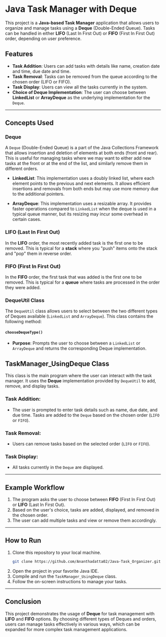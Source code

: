 


# Java Task Manager with Deque

This project is a **Java-based Task Manager** application that allows users to organize and manage tasks using a **Deque** (Double-Ended Queue). Tasks can be handled in either **LIFO** (Last In First Out) or **FIFO** (First In First Out) order, depending on user preference.

## Features
- **Task Addition**: Users can add tasks with details like name, creation date and time, due date and time.
- **Task Removal**: Tasks can be removed from the queue according to the chosen order (LIFO or FIFO).
- **Task Display**: Users can view all the tasks currently in the system.
- **Choice of Deque Implementation**: The user can choose between **LinkedList** or **ArrayDeque** as the underlying implementation for the `Deque`.

---

## Concepts Used

### **Deque**
A `Deque` (Double-Ended Queue) is a part of the Java Collections Framework that allows insertion and deletion of elements at both ends (front and rear). This is useful for managing tasks where we may want to either add new tasks at the front or at the end of the list, and similarly remove them in different orders.

- **LinkedList**: This implementation uses a doubly linked list, where each element points to the previous and next elements. It allows efficient insertions and removals from both ends but may use more memory due to the additional pointers.
  
- **ArrayDeque**: This implementation uses a resizable array. It provides faster operations compared to `LinkedList` when the deque is used in a typical queue manner, but its resizing may incur some overhead in certain cases.

### **LIFO (Last In First Out)**
In the **LIFO** order, the most recently added task is the first one to be removed. This is typical for a **stack** where you "push" items onto the stack and "pop" them in reverse order.

### **FIFO (First In First Out)**
In the **FIFO** order, the first task that was added is the first one to be removed. This is typical for a **queue** where tasks are processed in the order they were added.

### **DequeUtil Class**
The `DequeUtil` class allows users to select between the two different types of Deques available (`LinkedList` and `ArrayDeque`). This class contains the following method:

#### `chooseDequeType()`
- **Purpose**: Prompts the user to choose between a `LinkedList` or `ArrayDeque` and returns the corresponding Deque implementation.

## TaskManager_UsingDeque Class
This class is the main program where the user can interact with the task manager. It uses the **Deque** implementation provided by `DequeUtil` to add, remove, and display tasks.

### Task Addition:
- The user is prompted to enter task details such as name, due date, and due time. Tasks are added to the `Deque` based on the chosen order (`LIFO` or `FIFO`).

### Task Removal:
- Users can remove tasks based on the selected order (`LIFO` or `FIFO`).

### Task Display:
- All tasks currently in the `Deque` are displayed.

---

## Example Workflow
1. The program asks the user to choose between **FIFO** (First In First Out) or **LIFO** (Last In First Out).
2. Based on the user's choice, tasks are added, displayed, and removed in the chosen order.
3. The user can add multiple tasks and view or remove them accordingly.

---

## How to Run

1. Clone this repository to your local machine.
    ```bash
   git clone https://github.com/Ananthadatta02/Java-Task_Organizer.git
    ```
3. Open the project in your favorite Java IDE.
4. Compile and run the `TaskManager_UsingDeque` class.
5. Follow the on-screen instructions to manage your tasks.

---

## Conclusion
This project demonstrates the usage of **Deque** for task management with **LIFO** and **FIFO** options. By choosing different types of Deques and orders, users can manage tasks effectively in various ways, which can be expanded for more complex task management applications.
